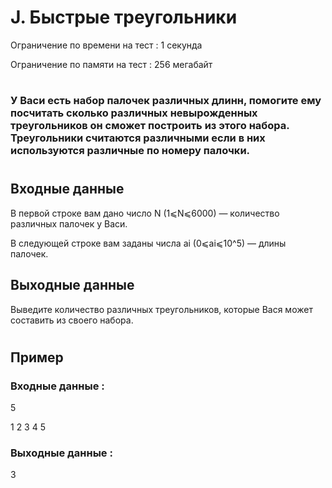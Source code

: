 # J. Быстрые треугольники
Ограничение по времени на тест : 1 секунда

Ограничение по памяти на тест : 256 мегабайт

#

### У Васи есть набор палочек различных длинн, помогите ему посчитать сколько различных невырожденных треугольников он сможет построить из этого набора. Треугольники считаются различными если в них используются различные по номеру палочки.

#

## Входные данные
В первой строке вам дано число N (1⩽N⩽6000) — количество различных палочек у Васи.

В следующей строке вам заданы числа ai (0⩽ai⩽10^5) — длины палочек.

## Выходные данные
Выведите количество различных треугольников, которые Вася может составить из своего набора.

#

## Пример

### Входные данные :
5

1 2 3 4 5
### Выходные данные :
3